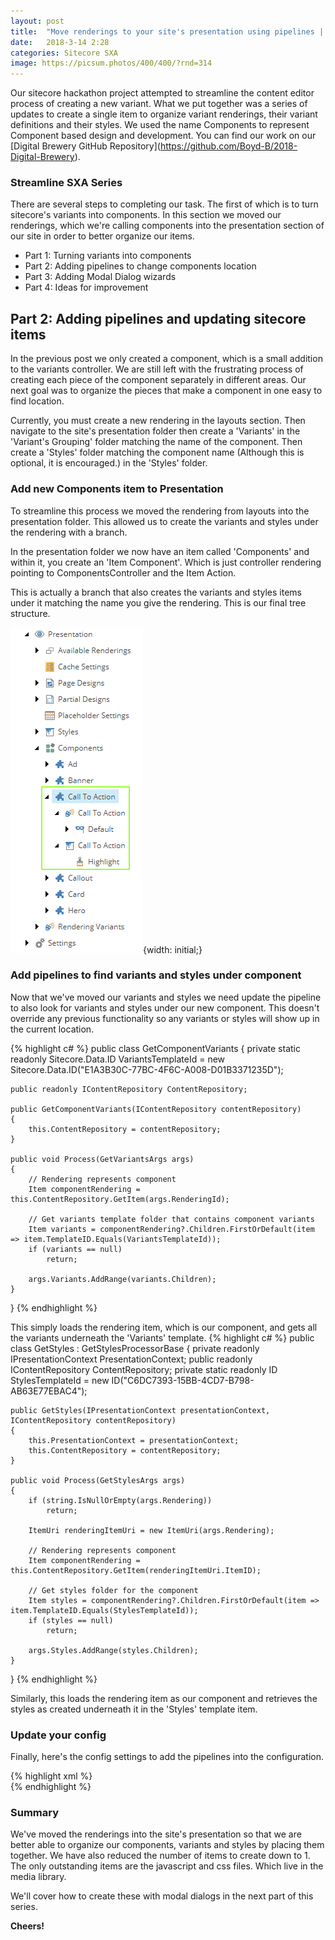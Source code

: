 ```yaml
---
layout: post
title:  "Move renderings to your site's presentation using pipelines | Streamline SXA | Part 1"
date:   2018-3-14 2:28
categories: Sitecore SXA
image: https://picsum.photos/400/400/?rnd=314
---
```


Our sitecore hackathon project attempted to streamline the content editor process of creating a new variant. What we put together was a series of updates to create a single item to organize variant renderings, their variant definitions and their styles. We used the name Components to represent Component based design and development. You can find our work on our \[Digital Brewery GitHub Repository\](https://github.com/Boyd-B/2018-Digital-Brewery).

### Streamline SXA Series  
There are several steps to completing our task. The first of which is to turn sitecore's variants into components. In this section we moved our renderings, which we're calling components into the presentation section of our site in order to better organize our items.

* Part 1: Turning variants into components
* Part 2: Adding pipelines to change components location
* Part 3: Adding Modal Dialog wizards
* Part 4: Ideas for improvement

## Part 2: Adding pipelines and updating sitecore items  

In the previous post we only created a component, which is a small addition to the variants controller. We are still left with the frustrating process of creating each piece of the component separately in different areas. Our next goal was to organize the pieces that make a component in one easy to find location.

Currently, you must create a new rendering in the layouts section. Then navigate to the site's presentation folder then create a 'Variants' in the 'Variant's Grouping' folder matching the name of the component. Then create a 'Styles' folder matching the component name (Although this is optional, it is encouraged.) in the 'Styles' folder.

### Add new Components item to Presentation
To streamline this process we moved the rendering from layouts into the presentation folder. This allowed us to create the variants and styles under the rendering with a branch. 

In the presentation folder we now have an item called 'Components' and within it, you create an 'Item Component'. Which is just controller rendering pointing to ComponentsController and the Item Action. 

This is actually a branch that also creates the variants and styles items under it matching the name you give the rendering. This is our final tree structure.
<br/>

![Components](/images/streamline/Component-Tree-Structure.png){width: initial;}

### Add pipelines to find variants and styles under component
Now that we've moved our variants and styles we need update the pipeline to also look for variants and styles under our new component. This doesn't override any previous functionality so any variants or styles will show up in the current location.

{% highlight c# %}
public class GetComponentVariants
{
    private static readonly Sitecore.Data.ID VariantsTemplateId = new Sitecore.Data.ID("E1A3B30C-77BC-4F6C-A008-D01B3371235D");

    public readonly IContentRepository ContentRepository;
        
    public GetComponentVariants(IContentRepository contentRepository)
    {
        this.ContentRepository = contentRepository;
    }

    public void Process(GetVariantsArgs args)
    {
        // Rendering represents component
        Item componentRendering = this.ContentRepository.GetItem(args.RenderingId);
            
        // Get variants template folder that contains component variants
        Item variants = componentRendering?.Children.FirstOrDefault(item => item.TemplateID.Equals(VariantsTemplateId));
        if (variants == null)
            return;

        args.Variants.AddRange(variants.Children);
    }
}
{% endhighlight %}

This simply loads the rendering item, which is our component, and gets all the variants underneath the 'Variants' template.
{% highlight c# %}
public class GetStyles : GetStylesProcessorBase
{
    private readonly IPresentationContext PresentationContext;
    public readonly IContentRepository ContentRepository;
    private static readonly ID StylesTemplateId = new ID("C6DC7393-15BB-4CD7-B798-AB63E77EBAC4");

    public GetStyles(IPresentationContext presentationContext, IContentRepository contentRepository)
    {
        this.PresentationContext = presentationContext;
        this.ContentRepository = contentRepository;
    }

    public void Process(GetStylesArgs args)
    {
        if (string.IsNullOrEmpty(args.Rendering))
            return;

        ItemUri renderingItemUri = new ItemUri(args.Rendering);
            
        // Rendering represents component
        Item componentRendering = this.ContentRepository.GetItem(renderingItemUri.ItemID);
            
        // Get styles folder for the component
        Item styles = componentRendering?.Children.FirstOrDefault(item => item.TemplateID.Equals(StylesTemplateId));
        if (styles == null)
            return;
            
        args.Styles.AddRange(styles.Children);
    }
}
{% endhighlight %}

Similarly, this loads the rendering item as our component and retrieves the styles as created underneath it in the 'Styles' template item.

### Update your config
Finally, here's the config settings to add the pipelines into the configuration.

{% highlight xml %}
<configuration xmlns:patch="http://www.sitecore.net/xmlconfig/">
  <sitecore>
    <pipelines>
      <getVariants>
        <processor type="YourSolution.Feature.Components.Pipelines.GetVariants.GetComponentVariants, YourSolution.Feature.Components" resolve="true"/>
      </getVariants>
        <getStyles>
            <processor type="YourSolution.Feature.Components.Pipelines.GetStyles.GetStyles, YourSolution.Feature.Components" resolve="true" />           
        </getStyles>
    </pipelines>
  </sitecore>
</configuration>
{% endhighlight %}

### Summary
We've moved the renderings into the site's presentation so that we are better able to organize our components, variants and styles by placing them together. We have also reduced the number of items to create down to 1. The only outstanding items are the javascript and css files. Which live in the media library.

We'll cover how to create these with modal dialogs in the next part of this series.

**Cheers!**

